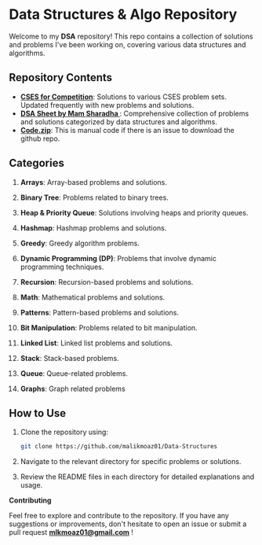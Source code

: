 # Data Structures & Algo Repository

Welcome to my **DSA** repository! This repo contains a collection of solutions and problems I've been working on, covering various data structures and algorithms.

## Repository Contents

- **[CSES for Competition](https://cses.fi/problemset)**: Solutions to various CSES problem sets. Updated frequently with new problems and solutions.
- **[DSA Sheet by Mam Sharadha ](https://docs.google.com/spreadsheets/u/0/d/1hXserPuxVoWMG9Hs7y8wVdRCJTcj3xMBAEYUOXQ5Xag/htmlview?pli=1#)**: Comprehensive collection of problems and solutions categorized by data structures and algorithms.
- **[Code.zip](https://github.com/malikmoaz01/Data-Structures/blob/main/Code.zip)**: This is manual code if there is an issue to download the github repo.

## Categories

1. **Arrays**: Array-based problems and solutions.

2. **Binary Tree**: Problems related to binary trees.

3. **Heap & Priority Queue**: Solutions involving heaps and priority queues.

4. **Hashmap**: Hashmap problems and solutions.

5. **Greedy**: Greedy algorithm problems.

6. **Dynamic Programming (DP)**: Problems that involve dynamic programming techniques.

7. **Recursion**: Recursion-based problems and solutions.

8. **Math**: Mathematical problems and solutions.

9. **Patterns**: Pattern-based problems and solutions.

10. **Bit Manipulation**: Problems related to bit manipulation.

11. **Linked List**: Linked list problems and solutions.

12. **Stack**: Stack-based problems.

13. **Queue**: Queue-related problems.

14. **Graphs**: Graph related problems 

## How to Use

1. Clone the repository using:
   ```bash
   git clone https://github.com/malikmoaz01/Data-Structures

2. Navigate to the relevant directory for specific problems or solutions.

3. Review the README files in each directory for detailed explanations and usage.

**Contributing**

Feel free to explore and contribute to the repository. If you have any suggestions or improvements, don't hesitate to open an issue or submit a pull request **mlkmoaz01@gmail.com** !